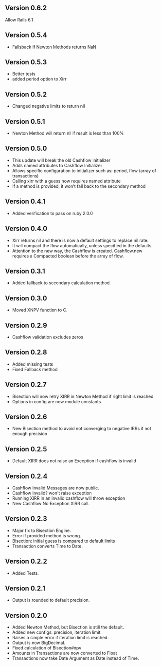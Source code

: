 ## Version 0.6.2

Allow Rails 6.1

## Version 0.5.4

- Fallsback If Newton Methods returns NaN

## Version 0.5.3

- Better tests
- added period option to Xirr

## Version 0.5.2

- Changed negative limits to return nil

## Version 0.5.1

- Newton Method will return nil if result is less than 100%

## Version 0.5.0

- This update will break the old Cashflow initializer
- Adds named attributes to Cashflow Initializer
- Allows specific configuration to initializer such as: period, flow (array of transactions)
- Calling xirr with a guess now requires named attribute
- If a method is provided, it won't fall back to the secondary method

## Version 0.4.1

- Added verification to pass on ruby 2.0.0

## Version 0.4.0

- Xirr returns nil and there is now a default settings to replace nil rate.
- It will compact the flow automatically, unless specified in the defaults.
- Attention to the new way, the Cashflow is created. Cashflow.new requires a Compacted boolean before the array of flow.

## Version 0.3.1

- Added fallback to secondary calculation method.

## Version 0.3.0

- Moved XNPV function to C.

## Version 0.2.9

- Cashflow validation excludes zeros

## Version 0.2.8

- Added missing tests
- Fixed Fallback method

## Version 0.2.7

- Bisection will now retry XIRR in Newton Method if right limit is reached
- Options in config are now module constants

## Version 0.2.6

- New Bisection method to avoid not converging to negative IRRs if not enough precision

## Version 0.2.5

- Default XIRR does not raise an Exception if cashflow is invalid

## Version 0.2.4

- Cashflow Invalid Messages are now public.
- Cashflow Invalid? won't raise exception
- Running XIRR in an invalid cashflow will throw exception
- New Cashflow No Exception XIRR call.

## Version 0.2.3

- Major fix to Bisection Engine.
- Error if provided method is wrong.
- Bisection: Initial guess is compared to default limits
- Transaction converts Time to Date.

## Version 0.2.2

- Added Tests.

## Version 0.2.1

- Output is rounded to default precision.

## Version 0.2.0

- Added Newton Method, but Bisection is still the default.
- Added new configs: precision, iteration limit.
- Raises a simple error if iteration limit is reached.
- Output is now BigDecimal.
- Fixed calculation of Bisection#npv
- Amounts in Transactions are now converted to Float
- Transactions now take Date Argument as Date instead of Time.
